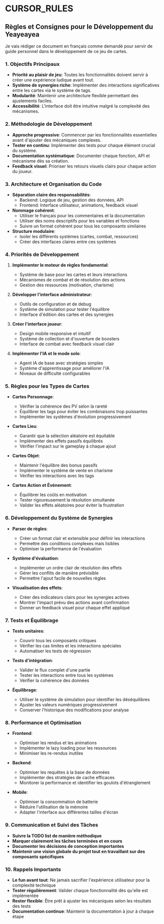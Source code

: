 # CURSOR_RULES

## Règles et Consignes pour le Développement du Yeayeayea

Je vais rédiger ce document en français comme demandé pour servir de guide personnel dans le développement de ce jeu de cartes.

### 1. Objectifs Principaux

- **Priorité au plaisir de jeu**: Toutes les fonctionnalités doivent servir à créer une expérience ludique avant tout.
- **Système de synergies riche**: Implémenter des interactions significatives entre les cartes via le système de tags.
- **Modularité**: Maintenir une architecture flexible permettant des ajustements faciles.
- **Accessibilité**: L'interface doit être intuitive malgré la complexité des mécanismes.

### 2. Méthodologie de Développement

- **Approche progressive**: Commencer par les fonctionnalités essentielles avant d'ajouter des mécaniques complexes.
- **Tester en continu**: Implémenter des tests pour chaque élément crucial du système.
- **Documentation systématique**: Documenter chaque fonction, API et mécanisme dès sa création.
- **Feedback visuel**: Prioriser les retours visuels clairs pour chaque action du joueur.

### 3. Architecture et Organisation du Code

- **Séparation claire des responsabilités**:
  - Backend: Logique de jeu, gestion des données, API
  - Frontend: Interface utilisateur, animations, feedback visuel
- **Nommage cohérent**:
  - Utiliser le français pour les commentaires et la documentation
  - Utiliser des noms descriptifs pour les variables et fonctions
  - Suivre un format cohérent pour tous les composants similaires
- **Structure modulaire**:
  - Isoler les différents systèmes (cartes, combat, ressources)
  - Créer des interfaces claires entre ces systèmes

### 4. Priorités de Développement

1. **Implémenter le moteur de règles fondamental**:
   - Système de base pour les cartes et leurs interactions
   - Mécanismes de combat et de résolution des actions
   - Gestion des ressources (motivation, charisme)

2. **Développer l'interface administrateur**:
   - Outils de configuration et de debug
   - Système de simulation pour tester l'équilibre
   - Interface d'édition des cartes et des synergies

3. **Créer l'interface joueur**:
   - Design mobile responsive et intuitif
   - Système de collection et d'ouverture de boosters
   - Interface de combat avec feedback visuel clair

4. **Implémenter l'IA et le mode solo**:
   - Agent IA de base avec stratégies simples
   - Système d'apprentissage pour améliorer l'IA
   - Niveaux de difficulté configurables

### 5. Règles pour les Types de Cartes

- **Cartes Personnage**:
  - Vérifier la cohérence des PV selon la rareté
  - Équilibrer les tags pour éviter les combinaisons trop puissantes
  - Implémenter les systèmes d'évolution progressivement

- **Cartes Lieu**:
  - Garantir que la sélection aléatoire est équitable
  - Implémenter des effets passifs équilibrés
  - Vérifier l'impact sur le gameplay à chaque ajout

- **Cartes Objet**:
  - Maintenir l'équilibre des bonus passifs
  - Implémenter le système de vente en charisme
  - Vérifier les interactions avec les tags

- **Cartes Action et Événement**:
  - Équilibrer les coûts en motivation
  - Tester rigoureusement la résolution simultanée
  - Valider les effets aléatoires pour éviter la frustration

### 6. Développement du Système de Synergies

- **Parser de règles**:
  - Créer un format clair et extensible pour définir les interactions
  - Permettre des conditions complexes mais lisibles
  - Optimiser la performance de l'évaluation

- **Système d'évaluation**:
  - Implémenter un ordre clair de résolution des effets
  - Gérer les conflits de manière prévisible
  - Permettre l'ajout facile de nouvelles règles

- **Visualisation des effets**:
  - Créer des indicateurs clairs pour les synergies actives
  - Montrer l'impact prévu des actions avant confirmation
  - Donner un feedback visuel pour chaque effet appliqué

### 7. Tests et Équilibrage

- **Tests unitaires**:
  - Couvrir tous les composants critiques
  - Vérifier les cas limites et les interactions spéciales
  - Automatiser les tests de régression

- **Tests d'intégration**:
  - Valider le flux complet d'une partie
  - Tester les interactions entre tous les systèmes
  - Vérifier la cohérence des données

- **Équilibrage**:
  - Utiliser le système de simulation pour identifier les déséquilibres
  - Ajuster les valeurs numériques progressivement
  - Conserver l'historique des modifications pour analyse

### 8. Performance et Optimisation

- **Frontend**:
  - Optimiser les rendus et les animations
  - Implémenter le lazy loading pour les ressources
  - Minimiser les re-rendus inutiles

- **Backend**:
  - Optimiser les requêtes à la base de données
  - Implémenter des stratégies de cache efficaces
  - Monitorer la performance et identifier les goulots d'étranglement

- **Mobile**:
  - Optimiser la consommation de batterie
  - Réduire l'utilisation de la mémoire
  - Adapter l'interface aux différentes tailles d'écran

### 9. Communication et Suivi des Tâches

- **Suivre la TODO list de manière méthodique**
- **Marquer clairement les tâches terminées et en cours**
- **Documenter les décisions de conception importantes**
- **Maintenir une vision globale du projet tout en travaillant sur des composants spécifiques**

### 10. Rappels Importants

- **Le fun avant tout**: Ne jamais sacrifier l'expérience utilisateur pour la complexité technique
- **Tester régulièrement**: Valider chaque fonctionnalité dès qu'elle est implémentée
- **Rester flexible**: Être prêt à ajuster les mécaniques selon les résultats des tests
- **Documentation continue**: Maintenir la documentation à jour à chaque étape 